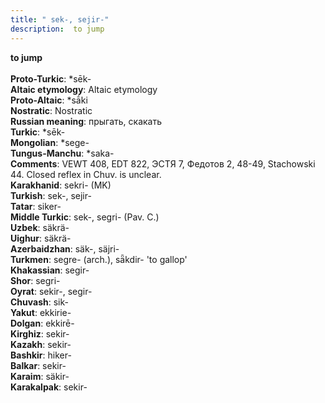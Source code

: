 ```yaml
---
title: " sek-, sejir-"
description:  to jump
---
```

<p data-pagefind-weight="0.5">
<strong> to jump</strong><br><br>
<strong>Proto-Turkic</strong>:  *sēk-<br>
<strong>Altaic etymology</strong>:  Altaic etymology<br>
<strong> Proto-Altaic</strong>:  *sā́ki<br>
<strong>Nostratic</strong>:  Nostratic<br>
<strong>Russian meaning</strong>:  прыгать, скакать<br>
<strong>Turkic</strong>:  *sēk-<br>
<strong>Mongolian</strong>:  *sege-<br>
<strong>Tungus-Manchu</strong>:  *saka-<br>
<strong>Comments</strong>:  VEWT 408, EDT 822, ЭСТЯ 7, Федотов 2, 48-49, Stachowski 44. Closed reflex in Chuv. is unclear.<br>
<strong>Karakhanid</strong>:  sekri- (MK)<br>
<strong>Turkish</strong>:  sek-, sejir-<br>
<strong>Tatar</strong>:  siker-<br>
<strong>Middle Turkic</strong>:  sek-, segri- (Pav. C.)<br>
<strong>Uzbek</strong>:  säkrä-<br>
<strong>Uighur</strong>:  säkrä-<br>
<strong>Azerbaidzhan</strong>:  säk-, säjri-<br>
<strong>Turkmen</strong>:  segre- (arch.), sǟkdir- 'to gallop'<br>
<strong>Khakassian</strong>:  segir-<br>
<strong>Shor</strong>:  segri-<br>
<strong>Oyrat</strong>:  sekir-, segir-<br>
<strong>Chuvash</strong>:  sik-<br>
<strong>Yakut</strong>:  ekkirie-<br>
<strong>Dolgan</strong>:  ekkirē-<br>
<strong>Kirghiz</strong>:  sekir-<br>
<strong>Kazakh</strong>:  sekir-<br>
<strong>Bashkir</strong>:  hiker-<br>
<strong>Balkar</strong>:  sekir-<br>
<strong>Karaim</strong>:  säkir-<br>
<strong>Karakalpak</strong>:  sekir-<br>

</p>
